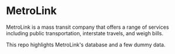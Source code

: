 # MetroLink
MetroLink is a mass transit company that offers a range of services including public transportation, interstate travels, and weigh bills.

This repo highlights MetroLink's database and a few dummy data.
